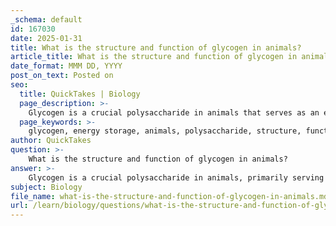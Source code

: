 ```yaml
---
_schema: default
id: 167030
date: 2025-01-31
title: What is the structure and function of glycogen in animals?
article_title: What is the structure and function of glycogen in animals?
date_format: MMM DD, YYYY
post_on_text: Posted on
seo:
  title: QuickTakes | Biology
  page_description: >-
    Glycogen is a crucial polysaccharide in animals that serves as an efficient energy storage mechanism, characterized by its highly branched structure of glucose units, allowing rapid release of glucose to maintain blood sugar levels.
  page_keywords: >-
    glycogen, energy storage, animals, polysaccharide, structure, function, glucose, branched polymer, alpha glycosidic bonds, coiling, blood sugar regulation, liver, muscle, hydrolysis, energy homeostasis
author: QuickTakes
question: >-
    What is the structure and function of glycogen in animals?
answer: >-
    Glycogen is a crucial polysaccharide in animals, primarily serving as a form of energy storage. Its structure and function can be described as follows:\n\n### Structure of Glycogen\n1. **Composition**: Glycogen is a highly branched polymer made up of glucose units. It is similar to starch, which is found in plants, but glycogen has a more extensive branching structure.\n2. **Linkages**: Glycogen is composed of glucose molecules linked together primarily by alpha glycosidic bonds. These bonds allow for the formation of helical structures and branching points, which occur approximately every 8 to 12 glucose units.\n3. **Coiling**: The branched structure of glycogen allows it to coil, making it compact and efficient for storage. This coiling is essential for its function as it maximizes the amount of glucose that can be stored in a limited space.\n\n### Function of Glycogen\n1. **Energy Storage**: The primary function of glycogen is to store energy in the form of carbon-carbon (C-C) and carbon-hydrogen (C-H) bonds. When the body requires energy, glycogen can be rapidly broken down into glucose through hydrolysis, providing a quick source of energy.\n2. **Regulation of Blood Sugar Levels**: Glycogen plays a vital role in maintaining blood glucose levels. When blood sugar levels drop, glycogen is converted back into glucose and released into the bloodstream, ensuring a steady supply of energy for cellular functions.\n3. **Location**: Glycogen is predominantly stored in the liver and muscle tissues. In the liver, it helps regulate blood glucose levels, while in muscles, it serves as a readily available energy source during physical activity.\n\nIn summary, glycogen's structure, characterized by its branched and coiled formation, is intricately linked to its function as an efficient energy storage molecule in animals. Its ability to quickly release glucose makes it essential for maintaining energy homeostasis in the body.
subject: Biology
file_name: what-is-the-structure-and-function-of-glycogen-in-animals.md
url: /learn/biology/questions/what-is-the-structure-and-function-of-glycogen-in-animals
---
```


&nbsp;